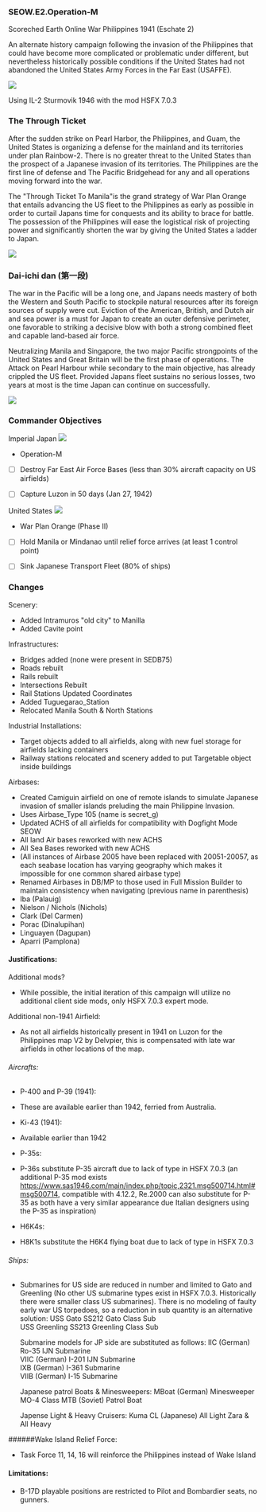 ### SEOW.E2.Operation-M

Scoreched Earth Online War 
Philippines 1941 (Eschate 2) 

An alternate history campaign following the invasion of the Philippines that could have become more complicated or problematic under different, but nevertheless historically possible conditions if the United States had not abandoned the United States Army Forces in the Far East (USAFFE).

![](https://github.com/SAPHROF/SEOW.E2.Operation-M/blob/main/Readme/SEOW.E2.POSTER1a.png?raw=true)

Using IL-2 Sturmovik 1946 with the mod HSFX 7.0.3

### The Through Ticket
After the sudden strike on Pearl Harbor, the Philippines, and Guam, the United States is organizing a defense for the mainland and its territories under plan Rainbow-2. There is no greater threat to the United States than the prospect of a Japanese invasion of its territories. The Philippines are the first line of defense and The Pacific Bridgehead for any and all operations moving forward into the war.

The "Through Ticket To Manila"is the grand strategy of War Plan Orange that entails advancing the US fleet to the Philippines as early as possible in order to curtail Japans time for conquests and its ability to brace for battle. The possession of the Philippines will ease the logistical risk of projecting power and significantly shorten the war by giving the United States a ladder to Japan.

![](https://github.com/SAPHROF/SEOW.E2.Operation-M/blob/main/Research/1925_Through_Ticket_Manila.png?raw=true)

###  Dai-ichi dan (第一段)
The war in the Pacific will be a long one, and Japans needs mastery of both the Western and South Pacific to stockpile natural resources after its foreign sources of supply were cut. Eviction of the American, British, and Dutch air and sea power is a must for Japan to create an outer defensive perimeter, one favorable to striking a decisive blow with both a strong combined fleet and capable land-based air force.

Neutralizing Manila and Singapore, the two major Pacific strongpoints of the United States and Great Britain will be the first phase of operations. The Attack on Pearl Harbour while secondary to the main objective, has already crippled the US fleet. Provided Japans fleet sustains no serious losses, two years at most is the time Japan can continue on successfully.

![](https://github.com/SAPHROF/SEOW.E2.Operation-M/blob/main/Research/1940_Japanese_Operations.png?raw=true)

### Commander Objectives

Imperial Japan  ![](https://github.com/SAPHROF/SEOW.E2.Operation-M/blob/main/Readme/Europe-Japan.gif?raw=true)
+  Operation-M
 + [ ] Destroy Far East Air Force Bases (less than 30% aircraft capacity on US airfields)
 + [ ] Capture Luzon in 50 days (Jan 27, 1942)
 

United States ![](https://github.com/SAPHROF/SEOW.E2.Operation-M/blob/main/Readme/Europe-USA.png?raw=true)
+ War Plan Orange (Phase II)
 + [ ] Hold Manila or Mindanao until relief force arrives (at least 1 control point)
 + [ ] Sink Japanese Transport Fleet (80% of ships)


### Changes

Scenery:
+ Added Intramuros "old city" to Manilla
+ Added Cavite point


Infrastructures:
+ Bridges added (none were present in SEDB75)
+ Roads rebuilt
+ Rails rebuilt
+ Intersections Rebuilt
+ Rail Stations Updated Coordinates
+ Added Tuguegarao_Station
+ Relocated Manila South & North Stations

Industrial Installations:
+ Target objects added to all airfields, along with new fuel storage for airfields lacking containers
+ Railway stations relocated and scenery added to put Targetable object inside buildings

Airbases:
+ Created Camiguin airfield on one of remote islands to simulate Japanese invasion of smaller islands preluding the main Philippine Invasion.
 + Uses Airbase_Type 105 (name is secret_g)
+ Updated ACHS of all airfields for compatibility with Dogfight Mode SEOW
+ All land Air bases reworked with new ACHS
+ All Sea Bases reworked with new ACHS
+ (All instances of Airbase 2005 have been replaced with 20051-20057, as each seabase location has varying geography which makes it impossible for one common shared airbase type)
+ Renamed Airbases in DB/MP to those used in Full Mission Builder to maintain consistency when navigating (previous name in parenthesis)
 + Iba (Palauig)
 + Nielson / Nichols (Nichols)
 + Clark (Del Carmen)
 + Porac (Dinalupihan)
 + Linguayen (Dagupan)
 + Aparri (Pamplona)

#### Justifications:

Additional mods?
+ While possible, the initial iteration of this campaign will utilize no additional client side mods, only HSFX 7.0.3 expert mode.

Additional non-1941 Airfield:
+ As not all airfields historically present in 1941 on Luzon for the Philippines map V2 by Delvpier, this is compensated with late war airfields in other locations of the map.

###### Aircrafts:
+ P-400 and P-39 (1941):
 + These are available earlier than 1942, ferried from Australia.

+ Ki-43 (1941):
 + Available earlier than 1942

+ P-35s:
 + P-36s substitute P-35 aircraft due to lack of type in HSFX 7.0.3 (an additional P-35 mod exists https://www.sas1946.com/main/index.php/topic,2321.msg500714.html#msg500714, compatible with 4.12.2, Re.2000 can also substitute for P-35 as both have a very similar appearance due Italian designers using the P-35 as inspiration)

+ H6K4s:
 + H8K1s substitute the H6K4 flying boat due to lack of type in HSFX 7.0.3


###### Ships:
+ Submarines for US side are reduced in number and limited to Gato and Greenling (No other US submarine types exist in HSFX 7.0.3. Historically there were smaller class US submarines). There is no modeling of faulty early war US torpedoes, so a reduction in sub quantity is an alternative solution:
		USS Gato SS212                             Gato Class Sub             
		USS Greenling SS213                     Greenling Class Sub   

	Submarine models for JP side are substituted as follows:
		IIC (German)	                         Ro-35 IJN Submarine   
		VIIC (German)                           I-201 IJN Submarine    
		IXB (German)                            I-361 Submarine           
		VIIB (German)                           I-15 Submarine     

	Japanese patrol Boats & Minesweepers:
		MBoat (German)							Minesweeper		
		MO-4 Class MTB (Soviet)			   Patrol Boat

	Japense Light & Heavy Cruisers:
		Kuma CL (Japanese)				All Light 
		Zara & 									All Heavy

######Wake Island Relief Force:
+ Task Force 11, 14, 16 will reinforce the Philippines instead of Wake Island


#### Limitations:
+ B-17D playable positions are restricted to Pilot and Bombardier seats, no gunners.
	

